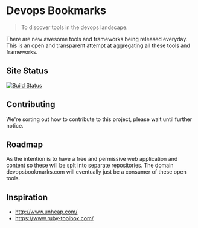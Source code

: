 # Devops Bookmarks

> To discover tools in the devops landscape.

There are new awesome tools and frameworks being released everyday.
This is an open and transparent attempt at aggregating all these tools
and frameworks.

## Site Status

[![Build Status](https://snap-ci.com/devopsbookmarks/devopsbookmarks.com/branch/master/build_image)](https://snap-ci.com/devopsbookmarks/devopsbookmarks.com/branch/master)

## Contributing

We're sorting out how to contribute to this project, please wait until
further notice.

## Roadmap

As the intention is to have a free and permissive web application and
content so these will be splt into separate repositories. The domain
devopsbookmarks.com will eventually just be a consumer of these open
tools.

## Inspiration

* http://www.unheap.com/
* https://www.ruby-toolbox.com/

